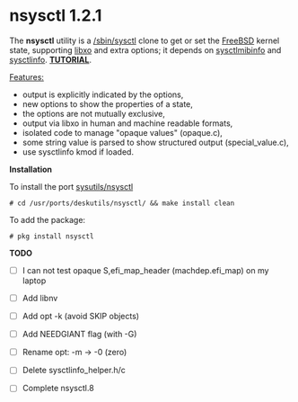 nsysctl 1.2.1
=============

The **nsysctl** utility is a [/sbin/sysctl](https://man.freebsd.org/sysctl/8) 
clone to get or set the [FreeBSD](http://www.freebsd.org) kernel state, 
supporting [libxo](http://juniper.github.io/libxo/libxo-manual.html) and extra 
options; it depends on [sysctlmibinfo](https://gitlab.com/alfix/sysctlmibinfo) 
and [sysctlinfo](https://gitlab.com/alfix/sysctlinfo). 
**[TUTORIAL](https://alfonsosiciliano.gitlab.io/posts/2019-02-19-nsysctl-tutorial.html)**.  


<u>Features:</u>
 * output is explicitly indicated by the options,
 * new options to show the properties of a state,
 * the options are not mutually exclusive,
 * output via libxo in human and machine readable formats,
 * isolated code to manage "opaque values" (opaque.c),
 * some string value is parsed to show structured output (special\_value.c),
 * use sysctlinfo kmod if loaded.

**Installation**

To install the port [sysutils/nsysctl](https://www.freshports.org/sysutils/nsysctl)

    # cd /usr/ports/deskutils/nsysctl/ && make install clean

To add the package:

    # pkg install nsysctl

**TODO**

 * [ ] I can not test opaque S,efi\_map\_header (machdep.efi\_map) on my laptop
 * [ ] Add libnv
 * [ ] Add opt -k (avoid SKIP objects)
 * [ ] Add NEEDGIANT flag (with -G)
 * [ ] Rename opt: -m -> -0 (zero)
 * [ ] Delete sysctlinfo\_helper.h/c
 * [ ] Complete nsysctl.8
 
